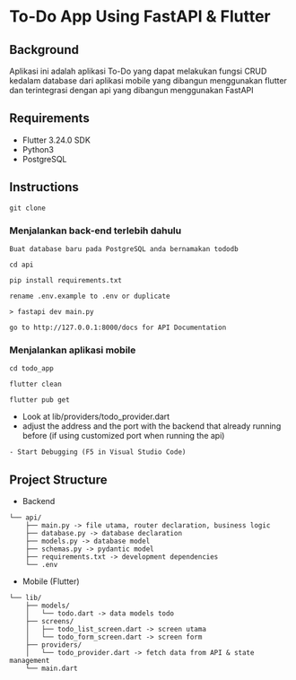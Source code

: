 # To-Do App Using FastAPI & Flutter

## Background

Aplikasi ini adalah aplikasi To-Do yang dapat melakukan fungsi CRUD kedalam database dari aplikasi mobile yang dibangun menggunakan flutter dan terintegrasi dengan api yang dibangun menggunakan FastAPI

## Requirements

- Flutter 3.24.0 SDK
- Python3
- PostgreSQL

## Instructions

```shell
git clone
```

### Menjalankan back-end terlebih dahulu

```shell
Buat database baru pada PostgreSQL anda bernamakan tododb
```

```shell
cd api
```

```shell
pip install requirements.txt
```

```shell
rename .env.example to .env or duplicate
```

```shell
> fastapi dev main.py
```

```
go to http://127.0.0.1:8000/docs for API Documentation
```

### Menjalankan aplikasi mobile

```shell
cd todo_app
```

```shell
flutter clean
```

```shell
flutter pub get
```

- Look at lib/providers/todo_provider.dart
- adjust the address and the port with the backend that already running before (if using customized port when running the api)

```shell
- Start Debugging (F5 in Visual Studio Code)
```

## Project Structure

- Backend

```
└── api/
    ├── main.py -> file utama, router declaration, business logic
    ├── database.py -> database declaration
    ├── models.py -> database model
    ├── schemas.py -> pydantic model
    ├── requirements.txt -> development dependencies
    └── .env
```

- Mobile (Flutter)

```
└── lib/
    ├── models/
    │   └── todo.dart -> data models todo
    ├── screens/
    │   ├── todo_list_screen.dart -> screen utama
    │   └── todo_form_screen.dart -> screen form
    ├── providers/
    │   └── todo_provider.dart -> fetch data from API & state management
    └── main.dart
```
